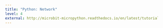```yaml
---
title: "Python: Network"
level: 4
external: http://microbit-micropython.readthedocs.io/en/latest/tutorials/network.html
---
```

